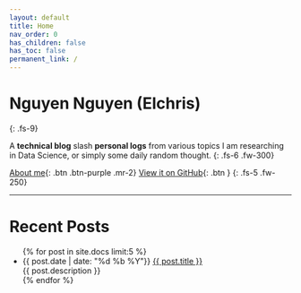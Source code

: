 ```yaml
---
layout: default
title: Home
nav_order: 0
has_children: false
has_toc: false
permanent_link: /
---
```


# Nguyen Nguyen (Elchris)
{: .fs-9}

A **technical blog** slash **personal logs** from various topics I am researching in Data Science, or simply some daily random thought.
{: .fs-6 .fw-300}

[About me](/about){: .btn .btn-purple .mr-2} [View it on GitHub](https://github.com/nguyenntt97){: .btn }
{: .fs-5 .fw-250}
***

<h1>Recent Posts</h1>
<ul class="posts">
{% for post in site.docs limit:5 %}
    <li>
        <span class="post-date">{{ post.date | date: "%d %b %Y"}}</span>
        <a class="post-link" href="{{ post.url }}">{{ post.title }}</a>
        <br/>
        {{ post.description }}
    </li>
{% endfor %}
</ul>